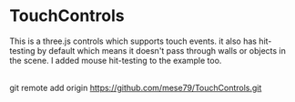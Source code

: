**TouchControls**
===================

This is a three.js controls which supports touch events. it also has hit-testing by default which means it doesn't pass through walls or objects in the scene. I added mouse hit-testing to the example too.
<br><br>



git remote add origin https://github.com/mese79/TouchControls.git

